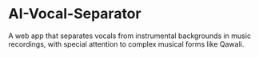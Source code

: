 # AI-Vocal-Separator
A web app that separates vocals from instrumental backgrounds in music recordings, with special attention to complex musical forms like Qawali.
